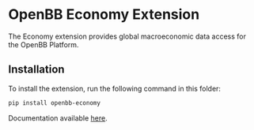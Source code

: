 # OpenBB Economy Extension

The Economy extension provides global macroeconomic data access for the OpenBB Platform.

## Installation

To install the extension, run the following command in this folder:

```bash
pip install openbb-economy
```

Documentation available [here](https://docs.openbb.co/platform/developer_guide/contributing).
